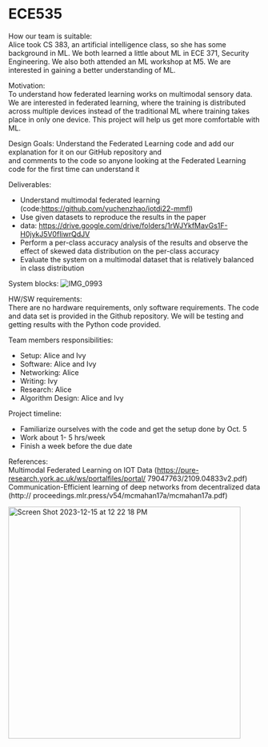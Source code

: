 # ECE535
How our team is suitable:  
Alice took CS 383, an artificial intelligence class, so she has some background in ML. We both learned a little about ML in ECE 371, Security Engineering. We also both attended an ML workshop at M5. We are interested in gaining a better understanding of ML.

Motivation:  
To understand how federated learning works on multimodal sensory data. We are interested in federated learning, where the training is distributed across multiple devices instead of the traditional ML where training takes place in only one device. This project will help us get more comfortable with ML. 

Design Goals:
Understand the Federated Learning code and add our explanation for it on our GitHub repository and   
and comments to the code so anyone looking at the Federated Learning code for the first time can understand it  

Deliverables:  
- Understand multimodal federated learning (code:https://github.com/yuchenzhao/iotdi22-mmfl)   
- Use given datasets to reproduce the results in the paper
- data: https://drive.google.com/drive/folders/1rWJYkfMavGs1F-H0jykJ5V0fIiwrQdJV   
- Perform a per-class accuracy analysis of the results and observe the effect of skewed data distribution on the per-class accuracy   
- Evaluate the system on a multimodal dataset that is relatively balanced in class distribution  

System blocks:   ![IMG_0993](https://github.com/ivyjhuang/ECE535/assets/89998421/e08b622b-f7ee-469f-bbf4-30482d89b1a1)



HW/SW requirements:  
There are no hardware requirements, only software requirements. The code and data set is provided in the Github repository. We will be testing and getting results with the Python code provided. 

Team members responsibilities:  
- Setup: Alice and Ivy
- Software: Alice and Ivy
- Networking: Alice
- Writing: Ivy
- Research: Alice
- Algorithm Design: Alice and Ivy   

Project timeline:  
- Familiarize ourselves with the code and get the setup done by Oct. 5  
- Work about 1- 5 hrs/week  
- Finish a week before the due date   

References:  
Multimodal Federated Learning on IOT Data (https://pure-research.york.ac.uk/ws/portalfiles/portal/ 79047763/2109.04833v2.pdf)  
Communication-Efficient learning of deep networks from decentralized data (http:// proceedings.mlr.press/v54/mcmahan17a/mcmahan17a.pdf)  

<img width="464" alt="Screen Shot 2023-12-15 at 12 22 18 PM" src="https://github.com/ivyjhuang/ECE535/assets/146273691/bc47755d-bffd-4f7d-9701-3885bf2ca97c">

